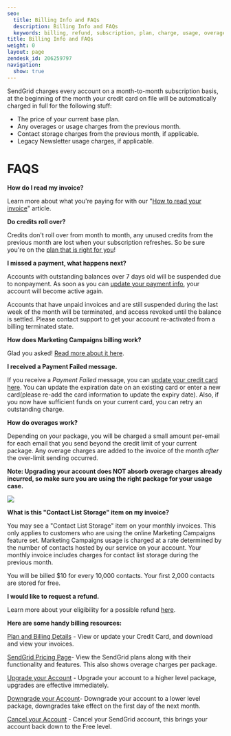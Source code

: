 ```yaml
---
seo:
  title: Billing Info and FAQs
  description: Billing Info and FAQs
  keywords: billing, refund, subscription, plan, charge, usage, overage, newsletter, marketing, campaigns, cancel, downgrade, upgrade,
title: Billing Info and FAQs
weight: 0
layout: page
zendesk_id: 206259797
navigation:
  show: true
---
```


SendGrid charges every account on a month-to-month subscription basis, at the beginning of the month your credit card on file will be automatically charged in full for the following stuff:

- The price of your current base plan.
- Any overages or usage charges from the previous month.
- Contact storage charges from the previous month, if applicable.
- Legacy Newsletter usage charges, if applicable.


# FAQS

**How do I read my invoice?**

Learn more about what you're paying for with our "[How to read your invoice]({{root_url}}/Classroom/Basics/Billing/how_to_read_your_invoice.html)" article.


**Do credits roll over?**

Credits don't roll over from month to month, any unused credits from the previous month are lost when your subscription refreshes. So be sure you're on the [plan that is right for you](https://sendgrid.com/pricing)!


**I missed a payment, what happens next?**

Accounts with outstanding balances over 7 days old will be suspended due to nonpayment. As soon as you can [update your payment info]({{root_url}}/Classroom/Basics/Billing/update_your_credit_card_and_resubmit_payments.html), your account will become active again.

Accounts that have unpaid invoices and are still suspended during the last week of the month will be terminated, and access revoked until the balance is settled. Please contact support to get your account re-activated from a billing terminated state.


**How does Marketing Campaigns billing work?**

Glad you asked! [Read more about it here]({{root_url}}/Classroom/Basics/Billing/how_does_billing_work_for_marketing_campaigns.html).


**I received a Payment Failed message.**

If you receive a _Payment Failed_ message, you can [update your credit card here]({{root_url}}/Classroom/Basics/Billing/update_your_credit_card_and_resubmit_payments.html). You can update the expiration date on an existing card or enter a new card(please re-add the card information to update the expiry date). Also, if you now have sufficient funds on your current card, you can retry an outstanding charge.


**How do overages work?**

Depending on your package, you will be charged a small amount per-email for each email that you send beyond the credit limit of your current package. Any overage charges are added to the invoice of the month _after_ the over-limit sending occurred.

**Note: Upgrading your account does NOT absorb overage charges already incurred, so make sure you are using the right package for your usage case.**

![]({{root_url}}/images/pricing_grid.png)


**What is this "Contact List Storage" item on my invoice?**

You may see a "Contact List Storage" item on your monthly invoices. This only applies to customers who are using the online Marketing Campaigns feature set. Marketing Campaigns usage is charged at a rate determined by the number of contacts hosted by our service on your account. Your monthly invoice includes charges for contact list storage during the previous month.

You will be billed $10 for every 10,000 contacts. Your first 2,000 contacts are stored for free.


**I would like to request a refund.**

Learn more about your eligibility for a possible refund [here]({{root_url}}/Classroom/Basics/Billing/i_would_like_to_request_a_refund.html).


**Here are some handy billing resources:**

[Plan and Billing Details](https://app.sendgrid.com/settings/billing) - View or update your Credit Card, and download and view your invoices.

[SendGrid Pricing Page](http://sendgrid.com/pricing.html)- View the SendGrid plans along with their functionality and features. This also shows overage charges per package.

[Upgrade your Account](https://app.sendgrid.com/settings/billing) - Upgrade your account to a higher level package, upgrades are effective immediately.

[Downgrade your Account](https://app.sendgrid.com/settings/billing)- Downgrade your account to a lower level package, downgrades take effect on the first day of the next month.

[Cancel your Account](https://app.sendgrid.com/settings/billing) - Cancel your SendGrid account, this brings your account back down to the Free level.
